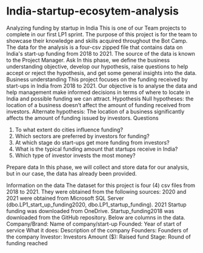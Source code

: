 # India-startup-ecosytem-analysis
Analyzing funding by startup in India 
This is one of our Team projects to complete in our first LP1 sprint. The purpose of this project is for the team to showcase their knowledge and skills acquired throughout the Bot Camp.
The data for the analysis is a four-csv zipped file that contains data on India's start-up funding from 2018 to 2021. The source of the data is known to the Project Manager.
 Ask
In this phase, we define the business understanding objective, develop our hypothesis, raise questions to help accept or reject the hypothesis, and get some general insights into the data. 
Business understanding
This project focuses on the funding received by start-ups in India from 2018 to 2021. Our objective is to analyse the data and help management make informed decisions in terms of where to locate in India and possible funding we can attract. 
Hypothesis
Null hypotheses: the location of a business doesn’t affect the amount of funding received from investors.
Alternate hypothesis: The location of a business significantly affects the amount of funding issued by investors.
 Questions
1.	To what extent do cities influence funding?
2.	Which sectors are preferred by investors for funding?
3.	At which stage do start-ups get more funding from investors?
4.	What is the typical funding amount that startups receive in India?
5.	Which type of investor invests the most money?
 
Prepare data 
In this phase, we will collect and store data for our analysis, but in our case, the data has already been provided.


Information on the data
The dataset for this project is four (4) csv files from 2018 to 2021. They were obtained from the following sources:
2020 and 2021 were obtained from Microsoft SQL Server (dbo.LP1_start_up_funding2020, dbo.LP1_startup_funding). 2021
Startup funding was downloaded from OneDrive.
Startup_funding2018 was downloaded from the GitHub repository.
Below are columns in the data.
Company/Brand: Name of company/start-up
Founded: Year of start of service
What it does: Description of the company
Founders: Founders of the company
Investor: Investors
Amount ($): Raised fund
Stage: Round of funding reached

